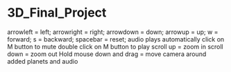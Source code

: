 # 3D_Final_Project
arrowleft = left;
arrowright = right;
arrowdown = down;
arrowup = up;
w = forward;
s = backward;
spacebar = reset;
audio plays automatically
click on M button to mute
double click on M button to play
scroll up = zoom in
scroll down = zoom out
Hold mouse down and drag = move camera around
added planets and audio



